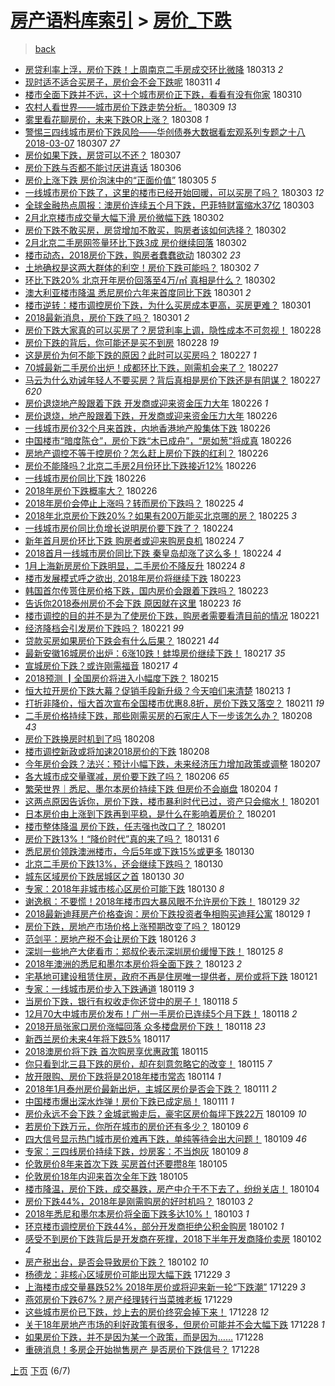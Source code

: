 [房产语料库索引](../../README.md)  > [房价_下跌](房价_下跌.md)
====
> [back](../README.md)

- [房贷利率上浮，房价下跌！上周南京二手房成交环比微降](http://jkwz.applinzi.com/ittc/7079887818585539594.html#%E6%88%BF%E8%B4%B7%E5%88%A9%E7%8E%87%E4%B8%8A%E6%B5%AE%EF%BC%8C%E6%88%BF%E4%BB%B7%E4%B8%8B%E8%B7%8C%EF%BC%81%E4%B8%8A%E5%91%A8%E5%8D%97%E4%BA%AC%E4%BA%8C%E6%89%8B%E6%88%BF%E6%88%90%E4%BA%A4%E7%8E%AF%E6%AF%94%E5%BE%AE%E9%99%8D) 180313 *2* 
- [现时适不适合买房子，房价会不会下跌呢](http://jkwz.applinzi.com/ittc/7078569172546356241.html#%E7%8E%B0%E6%97%B6%E9%80%82%E4%B8%8D%E9%80%82%E5%90%88%E4%B9%B0%E6%88%BF%E5%AD%90%EF%BC%8C%E6%88%BF%E4%BB%B7%E4%BC%9A%E4%B8%8D%E4%BC%9A%E4%B8%8B%E8%B7%8C%E5%91%A2) 180311 *4* 
- [楼市全面下跌并不远，这十个城市房价正下跌，看看有没有你家](http://jkwz.applinzi.com/ittc/7078807535115305990.html#%E6%A5%BC%E5%B8%82%E5%85%A8%E9%9D%A2%E4%B8%8B%E8%B7%8C%E5%B9%B6%E4%B8%8D%E8%BF%9C%EF%BC%8C%E8%BF%99%E5%8D%81%E4%B8%AA%E5%9F%8E%E5%B8%82%E6%88%BF%E4%BB%B7%E6%AD%A3%E4%B8%8B%E8%B7%8C%EF%BC%8C%E7%9C%8B%E7%9C%8B%E6%9C%89%E6%B2%A1%E6%9C%89%E4%BD%A0%E5%AE%B6) 180310  
- [农村人看世界——城市房价下跌走势分析。](http://jkwz.applinzi.com/ittc/7078270204813771787.html#%E5%86%9C%E6%9D%91%E4%BA%BA%E7%9C%8B%E4%B8%96%E7%95%8C%E2%80%94%E2%80%94%E5%9F%8E%E5%B8%82%E6%88%BF%E4%BB%B7%E4%B8%8B%E8%B7%8C%E8%B5%B0%E5%8A%BF%E5%88%86%E6%9E%90%E3%80%82) 180309 *13* 
- [雾里看花聊房价，未来下跌OR上涨？](http://jkwz.applinzi.com/ittc/7078169982485939210.html#%E9%9B%BE%E9%87%8C%E7%9C%8B%E8%8A%B1%E8%81%8A%E6%88%BF%E4%BB%B7%EF%BC%8C%E6%9C%AA%E6%9D%A5%E4%B8%8B%E8%B7%8COR%E4%B8%8A%E6%B6%A8%EF%BC%9F) 180308 *1* 
- [警惕三四线城市房价下跌风险——华创债券大数据看宏观系列专题之十八2018-03-07](http://jkwz.applinzi.com/ittc/7077861377614283782.html#%E8%AD%A6%E6%83%95%E4%B8%89%E5%9B%9B%E7%BA%BF%E5%9F%8E%E5%B8%82%E6%88%BF%E4%BB%B7%E4%B8%8B%E8%B7%8C%E9%A3%8E%E9%99%A9%E2%80%94%E2%80%94%E5%8D%8E%E5%88%9B%E5%80%BA%E5%88%B8%E5%A4%A7%E6%95%B0%E6%8D%AE%E7%9C%8B%E5%AE%8F%E8%A7%82%E7%B3%BB%E5%88%97%E4%B8%93%E9%A2%98%E4%B9%8B%E5%8D%81%E5%85%AB2018-03-07) 180307 *27* 
- [房价如果下跌，房贷可以不还？](http://jkwz.applinzi.com/ittc/7077733417775268880.html#%E6%88%BF%E4%BB%B7%E5%A6%82%E6%9E%9C%E4%B8%8B%E8%B7%8C%EF%BC%8C%E6%88%BF%E8%B4%B7%E5%8F%AF%E4%BB%A5%E4%B8%8D%E8%BF%98%EF%BC%9F) 180307  
- [房价下跌与否都不能讨厌讲真话](http://jkwz.applinzi.com/ittc/7077454534802932742.html#%E6%88%BF%E4%BB%B7%E4%B8%8B%E8%B7%8C%E4%B8%8E%E5%90%A6%E9%83%BD%E4%B8%8D%E8%83%BD%E8%AE%A8%E5%8E%8C%E8%AE%B2%E7%9C%9F%E8%AF%9D) 180306  
- [房价上涨下跌  房价泡沫中的“正面价值”](http://jkwz.applinzi.com/ittc/7076935784546698257.html#%E6%88%BF%E4%BB%B7%E4%B8%8A%E6%B6%A8%E4%B8%8B%E8%B7%8C++%E6%88%BF%E4%BB%B7%E6%B3%A1%E6%B2%AB%E4%B8%AD%E7%9A%84%E2%80%9C%E6%AD%A3%E9%9D%A2%E4%BB%B7%E5%80%BC%E2%80%9D) 180305 *5* 
- [一线城市房价下跌了，这里的楼市已经开始回暖，可以买房了吗？](http://jkwz.applinzi.com/ittc/7076207586187936774.html#%E4%B8%80%E7%BA%BF%E5%9F%8E%E5%B8%82%E6%88%BF%E4%BB%B7%E4%B8%8B%E8%B7%8C%E4%BA%86%EF%BC%8C%E8%BF%99%E9%87%8C%E7%9A%84%E6%A5%BC%E5%B8%82%E5%B7%B2%E7%BB%8F%E5%BC%80%E5%A7%8B%E5%9B%9E%E6%9A%96%EF%BC%8C%E5%8F%AF%E4%BB%A5%E4%B9%B0%E6%88%BF%E4%BA%86%E5%90%97%EF%BC%9F) 180303 *12* 
- [全球金融热点周报：澳房价连续五个月下跌，巴菲特财富缩水37亿](http://jkwz.applinzi.com/ittc/7076196568158176263.html#%E5%85%A8%E7%90%83%E9%87%91%E8%9E%8D%E7%83%AD%E7%82%B9%E5%91%A8%E6%8A%A5%EF%BC%9A%E6%BE%B3%E6%88%BF%E4%BB%B7%E8%BF%9E%E7%BB%AD%E4%BA%94%E4%B8%AA%E6%9C%88%E4%B8%8B%E8%B7%8C%EF%BC%8C%E5%B7%B4%E8%8F%B2%E7%89%B9%E8%B4%A2%E5%AF%8C%E7%BC%A9%E6%B0%B437%E4%BA%BF) 180303  
- [2月北京楼市成交量大幅下滑 房价微幅下跌](http://jkwz.applinzi.com/ittc/7075953223561380870.html#2%E6%9C%88%E5%8C%97%E4%BA%AC%E6%A5%BC%E5%B8%82%E6%88%90%E4%BA%A4%E9%87%8F%E5%A4%A7%E5%B9%85%E4%B8%8B%E6%BB%91+%E6%88%BF%E4%BB%B7%E5%BE%AE%E5%B9%85%E4%B8%8B%E8%B7%8C) 180302  
- [房价下跌不敢买房，房贷增加不敢买，购房者该如何选择？](http://jkwz.applinzi.com/ittc/7075882930507613201.html#%E6%88%BF%E4%BB%B7%E4%B8%8B%E8%B7%8C%E4%B8%8D%E6%95%A2%E4%B9%B0%E6%88%BF%EF%BC%8C%E6%88%BF%E8%B4%B7%E5%A2%9E%E5%8A%A0%E4%B8%8D%E6%95%A2%E4%B9%B0%EF%BC%8C%E8%B4%AD%E6%88%BF%E8%80%85%E8%AF%A5%E5%A6%82%E4%BD%95%E9%80%89%E6%8B%A9%EF%BC%9F) 180302  
- [2月北京二手房网签量环比下跌3成 房价继续回落](http://jkwz.applinzi.com/ittc/7075879017704326161.html#2%E6%9C%88%E5%8C%97%E4%BA%AC%E4%BA%8C%E6%89%8B%E6%88%BF%E7%BD%91%E7%AD%BE%E9%87%8F%E7%8E%AF%E6%AF%94%E4%B8%8B%E8%B7%8C3%E6%88%90+%E6%88%BF%E4%BB%B7%E7%BB%A7%E7%BB%AD%E5%9B%9E%E8%90%BD) 180302  
- [楼市动态，2018房价下跌，购房者蠢蠢欲动](http://jkwz.applinzi.com/ittc/7075846116652614667.html#%E6%A5%BC%E5%B8%82%E5%8A%A8%E6%80%81%EF%BC%8C2018%E6%88%BF%E4%BB%B7%E4%B8%8B%E8%B7%8C%EF%BC%8C%E8%B4%AD%E6%88%BF%E8%80%85%E8%A0%A2%E8%A0%A2%E6%AC%B2%E5%8A%A8) 180302 *23* 
- [土地确权是这两大群体的利空！房价下跌可能吗？](http://jkwz.applinzi.com/ittc/7075820380445213703.html#%E5%9C%9F%E5%9C%B0%E7%A1%AE%E6%9D%83%E6%98%AF%E8%BF%99%E4%B8%A4%E5%A4%A7%E7%BE%A4%E4%BD%93%E7%9A%84%E5%88%A9%E7%A9%BA%EF%BC%81%E6%88%BF%E4%BB%B7%E4%B8%8B%E8%B7%8C%E5%8F%AF%E8%83%BD%E5%90%97%EF%BC%9F) 180302 *7* 
- [环比下跌20% 北京开年房价回落至4万/㎡ 真相是什么？](http://jkwz.applinzi.com/ittc/7075670907328922631.html#%E7%8E%AF%E6%AF%94%E4%B8%8B%E8%B7%8C20%25+%E5%8C%97%E4%BA%AC%E5%BC%80%E5%B9%B4%E6%88%BF%E4%BB%B7%E5%9B%9E%E8%90%BD%E8%87%B34%E4%B8%87%2F%E3%8E%A1+%E7%9C%9F%E7%9B%B8%E6%98%AF%E4%BB%80%E4%B9%88%EF%BC%9F) 180302  
- [澳大利亚楼市降温 悉尼房价六年来首度同比下跌](http://jkwz.applinzi.com/ittc/7075540968810218513.html#%E6%BE%B3%E5%A4%A7%E5%88%A9%E4%BA%9A%E6%A5%BC%E5%B8%82%E9%99%8D%E6%B8%A9+%E6%82%89%E5%B0%BC%E6%88%BF%E4%BB%B7%E5%85%AD%E5%B9%B4%E6%9D%A5%E9%A6%96%E5%BA%A6%E5%90%8C%E6%AF%94%E4%B8%8B%E8%B7%8C) 180301 *2* 
- [楼市逆转：楼市调控房价下跌，为什么买房成本更高，买房更难？](http://jkwz.applinzi.com/ittc/7075425626268107787.html#%E6%A5%BC%E5%B8%82%E9%80%86%E8%BD%AC%EF%BC%9A%E6%A5%BC%E5%B8%82%E8%B0%83%E6%8E%A7%E6%88%BF%E4%BB%B7%E4%B8%8B%E8%B7%8C%EF%BC%8C%E4%B8%BA%E4%BB%80%E4%B9%88%E4%B9%B0%E6%88%BF%E6%88%90%E6%9C%AC%E6%9B%B4%E9%AB%98%EF%BC%8C%E4%B9%B0%E6%88%BF%E6%9B%B4%E9%9A%BE%EF%BC%9F) 180301  
- [2018最新消息，房价下跌了吗？](http://jkwz.applinzi.com/ittc/7073966518570583056.html#2018%E6%9C%80%E6%96%B0%E6%B6%88%E6%81%AF%EF%BC%8C%E6%88%BF%E4%BB%B7%E4%B8%8B%E8%B7%8C%E4%BA%86%E5%90%97%EF%BC%9F) 180301 *2* 
- [房价下跌大家真的可以买房了？房贷利率上调，隐性成本不可忽视！](http://jkwz.applinzi.com/ittc/7075129127072171025.html#%E6%88%BF%E4%BB%B7%E4%B8%8B%E8%B7%8C%E5%A4%A7%E5%AE%B6%E7%9C%9F%E7%9A%84%E5%8F%AF%E4%BB%A5%E4%B9%B0%E6%88%BF%E4%BA%86%EF%BC%9F%E6%88%BF%E8%B4%B7%E5%88%A9%E7%8E%87%E4%B8%8A%E8%B0%83%EF%BC%8C%E9%9A%90%E6%80%A7%E6%88%90%E6%9C%AC%E4%B8%8D%E5%8F%AF%E5%BF%BD%E8%A7%86%EF%BC%81) 180228  
- [房价下跌的背后，你可能还是买不到房](http://jkwz.applinzi.com/ittc/7074873755358987280.html#%E6%88%BF%E4%BB%B7%E4%B8%8B%E8%B7%8C%E7%9A%84%E8%83%8C%E5%90%8E%EF%BC%8C%E4%BD%A0%E5%8F%AF%E8%83%BD%E8%BF%98%E6%98%AF%E4%B9%B0%E4%B8%8D%E5%88%B0%E6%88%BF) 180228 *19* 
- [这是房价为何不能下跌的原因？此时可以买房吗？](http://jkwz.applinzi.com/ittc/7074462201627018251.html#%E8%BF%99%E6%98%AF%E6%88%BF%E4%BB%B7%E4%B8%BA%E4%BD%95%E4%B8%8D%E8%83%BD%E4%B8%8B%E8%B7%8C%E7%9A%84%E5%8E%9F%E5%9B%A0%EF%BC%9F%E6%AD%A4%E6%97%B6%E5%8F%AF%E4%BB%A5%E4%B9%B0%E6%88%BF%E5%90%97%EF%BC%9F) 180227 *1* 
- [70城最新二手房价出炉！成都环比下跌，刚需机会来了？](http://jkwz.applinzi.com/ittc/7074713309108765702.html#70%E5%9F%8E%E6%9C%80%E6%96%B0%E4%BA%8C%E6%89%8B%E6%88%BF%E4%BB%B7%E5%87%BA%E7%82%89%EF%BC%81%E6%88%90%E9%83%BD%E7%8E%AF%E6%AF%94%E4%B8%8B%E8%B7%8C%EF%BC%8C%E5%88%9A%E9%9C%80%E6%9C%BA%E4%BC%9A%E6%9D%A5%E4%BA%86%EF%BC%9F) 180227  
- [马云为什么劝诫年轻人不要买房？背后真相是房价下跌还是有阴谋？](http://jkwz.applinzi.com/ittc/7074679746111996939.html#%E9%A9%AC%E4%BA%91%E4%B8%BA%E4%BB%80%E4%B9%88%E5%8A%9D%E8%AF%AB%E5%B9%B4%E8%BD%BB%E4%BA%BA%E4%B8%8D%E8%A6%81%E4%B9%B0%E6%88%BF%EF%BC%9F%E8%83%8C%E5%90%8E%E7%9C%9F%E7%9B%B8%E6%98%AF%E6%88%BF%E4%BB%B7%E4%B8%8B%E8%B7%8C%E8%BF%98%E6%98%AF%E6%9C%89%E9%98%B4%E8%B0%8B%EF%BC%9F) 180227 *620* 
- [房价退烧地产股跟着下跌 开发商或迎来资金压力大年](http://jkwz.applinzi.com/ittc/7074530794989421585.html#%E6%88%BF%E4%BB%B7%E9%80%80%E7%83%A7%E5%9C%B0%E4%BA%A7%E8%82%A1%E8%B7%9F%E7%9D%80%E4%B8%8B%E8%B7%8C+%E5%BC%80%E5%8F%91%E5%95%86%E6%88%96%E8%BF%8E%E6%9D%A5%E8%B5%84%E9%87%91%E5%8E%8B%E5%8A%9B%E5%A4%A7%E5%B9%B4) 180226 *1* 
- [房价退烧，地产股跟着下跌，开发商或迎来资金压力大年](http://jkwz.applinzi.com/ittc/7074502489716294663.html#%E6%88%BF%E4%BB%B7%E9%80%80%E7%83%A7%EF%BC%8C%E5%9C%B0%E4%BA%A7%E8%82%A1%E8%B7%9F%E7%9D%80%E4%B8%8B%E8%B7%8C%EF%BC%8C%E5%BC%80%E5%8F%91%E5%95%86%E6%88%96%E8%BF%8E%E6%9D%A5%E8%B5%84%E9%87%91%E5%8E%8B%E5%8A%9B%E5%A4%A7%E5%B9%B4) 180226  
- [一线城市房价32个月来首跌，内地香港地产股集体下跌](http://jkwz.applinzi.com/ittc/7074476543902745611.html#%E4%B8%80%E7%BA%BF%E5%9F%8E%E5%B8%82%E6%88%BF%E4%BB%B732%E4%B8%AA%E6%9C%88%E6%9D%A5%E9%A6%96%E8%B7%8C%EF%BC%8C%E5%86%85%E5%9C%B0%E9%A6%99%E6%B8%AF%E5%9C%B0%E4%BA%A7%E8%82%A1%E9%9B%86%E4%BD%93%E4%B8%8B%E8%B7%8C) 180226  
- [中国楼市“暗度陈仓”，房价下跌“木已成舟”，“房如葱”将成真](http://jkwz.applinzi.com/ittc/7074472543027463175.html#%E4%B8%AD%E5%9B%BD%E6%A5%BC%E5%B8%82%E2%80%9C%E6%9A%97%E5%BA%A6%E9%99%88%E4%BB%93%E2%80%9D%EF%BC%8C%E6%88%BF%E4%BB%B7%E4%B8%8B%E8%B7%8C%E2%80%9C%E6%9C%A8%E5%B7%B2%E6%88%90%E8%88%9F%E2%80%9D%EF%BC%8C%E2%80%9C%E6%88%BF%E5%A6%82%E8%91%B1%E2%80%9D%E5%B0%86%E6%88%90%E7%9C%9F) 180226  
- [房地产调控不等于控房价？怎么赶上房价下跌的红利？](http://jkwz.applinzi.com/ittc/7074465768567997457.html#%E6%88%BF%E5%9C%B0%E4%BA%A7%E8%B0%83%E6%8E%A7%E4%B8%8D%E7%AD%89%E4%BA%8E%E6%8E%A7%E6%88%BF%E4%BB%B7%EF%BC%9F%E6%80%8E%E4%B9%88%E8%B5%B6%E4%B8%8A%E6%88%BF%E4%BB%B7%E4%B8%8B%E8%B7%8C%E7%9A%84%E7%BA%A2%E5%88%A9%EF%BC%9F) 180226  
- [房价不能降吗？北京二手房2月份环比下跌接近12%](http://jkwz.applinzi.com/ittc/7074444067230712849.html#%E6%88%BF%E4%BB%B7%E4%B8%8D%E8%83%BD%E9%99%8D%E5%90%97%EF%BC%9F%E5%8C%97%E4%BA%AC%E4%BA%8C%E6%89%8B%E6%88%BF2%E6%9C%88%E4%BB%BD%E7%8E%AF%E6%AF%94%E4%B8%8B%E8%B7%8C%E6%8E%A5%E8%BF%9112%25) 180226  
- [一线城市房价同比下跌](http://jkwz.applinzi.com/ittc/7074362238830117898.html#%E4%B8%80%E7%BA%BF%E5%9F%8E%E5%B8%82%E6%88%BF%E4%BB%B7%E5%90%8C%E6%AF%94%E4%B8%8B%E8%B7%8C) 180226  
- [2018年房价下跌概率大？](http://jkwz.applinzi.com/ittc/7074339124888994823.html#2018%E5%B9%B4%E6%88%BF%E4%BB%B7%E4%B8%8B%E8%B7%8C%E6%A6%82%E7%8E%87%E5%A4%A7%EF%BC%9F) 180226  
- [2018年房价会停止上涨吗？转而房价下跌吗？](http://jkwz.applinzi.com/ittc/7074131164426404874.html#2018%E5%B9%B4%E6%88%BF%E4%BB%B7%E4%BC%9A%E5%81%9C%E6%AD%A2%E4%B8%8A%E6%B6%A8%E5%90%97%EF%BC%9F%E8%BD%AC%E8%80%8C%E6%88%BF%E4%BB%B7%E4%B8%8B%E8%B7%8C%E5%90%97%EF%BC%9F) 180225 *4* 
- [2018年北京房价下跌20%？如果有200万能买北京哪的房？](http://jkwz.applinzi.com/ittc/7073991143887209483.html#2018%E5%B9%B4%E5%8C%97%E4%BA%AC%E6%88%BF%E4%BB%B7%E4%B8%8B%E8%B7%8C20%25%EF%BC%9F%E5%A6%82%E6%9E%9C%E6%9C%89200%E4%B8%87%E8%83%BD%E4%B9%B0%E5%8C%97%E4%BA%AC%E5%93%AA%E7%9A%84%E6%88%BF%EF%BC%9F) 180225 *3* 
- [一线城市房价同比负增长说明房价要下跌了？](http://jkwz.applinzi.com/ittc/7073783960037753862.html#%E4%B8%80%E7%BA%BF%E5%9F%8E%E5%B8%82%E6%88%BF%E4%BB%B7%E5%90%8C%E6%AF%94%E8%B4%9F%E5%A2%9E%E9%95%BF%E8%AF%B4%E6%98%8E%E6%88%BF%E4%BB%B7%E8%A6%81%E4%B8%8B%E8%B7%8C%E4%BA%86%EF%BC%9F) 180224  
- [新年首月房价环比下跌 购房者或迎来购房良机](http://jkwz.applinzi.com/ittc/7073767637589165073.html#%E6%96%B0%E5%B9%B4%E9%A6%96%E6%9C%88%E6%88%BF%E4%BB%B7%E7%8E%AF%E6%AF%94%E4%B8%8B%E8%B7%8C+%E8%B4%AD%E6%88%BF%E8%80%85%E6%88%96%E8%BF%8E%E6%9D%A5%E8%B4%AD%E6%88%BF%E8%89%AF%E6%9C%BA) 180224 *7* 
- [2018首月一线城市房价同比下跌 秦皇岛却涨了这么多！](http://jkwz.applinzi.com/ittc/7073706919162545162.html#2018%E9%A6%96%E6%9C%88%E4%B8%80%E7%BA%BF%E5%9F%8E%E5%B8%82%E6%88%BF%E4%BB%B7%E5%90%8C%E6%AF%94%E4%B8%8B%E8%B7%8C+%E7%A7%A6%E7%9A%87%E5%B2%9B%E5%8D%B4%E6%B6%A8%E4%BA%86%E8%BF%99%E4%B9%88%E5%A4%9A%EF%BC%81) 180224 *4* 
- [1月上海新房房价下跌明显，二手房价不降反升](http://jkwz.applinzi.com/ittc/7073613312753665031.html#1%E6%9C%88%E4%B8%8A%E6%B5%B7%E6%96%B0%E6%88%BF%E6%88%BF%E4%BB%B7%E4%B8%8B%E8%B7%8C%E6%98%8E%E6%98%BE%EF%BC%8C%E4%BA%8C%E6%89%8B%E6%88%BF%E4%BB%B7%E4%B8%8D%E9%99%8D%E5%8F%8D%E5%8D%87) 180224 *8* 
- [楼市发展模式呼之欲出, 2018年房价将继续下跌](http://jkwz.applinzi.com/ittc/7073410244141384710.html#%E6%A5%BC%E5%B8%82%E5%8F%91%E5%B1%95%E6%A8%A1%E5%BC%8F%E5%91%BC%E4%B9%8B%E6%AC%B2%E5%87%BA%2C+2018%E5%B9%B4%E6%88%BF%E4%BB%B7%E5%B0%86%E7%BB%A7%E7%BB%AD%E4%B8%8B%E8%B7%8C) 180223  
- [韩国首尔传贳住房价格下跌，国内房价会跟着下跌吗？](http://jkwz.applinzi.com/ittc/7073069339232437265.html#%E9%9F%A9%E5%9B%BD%E9%A6%96%E5%B0%94%E4%BC%A0%E8%B4%B3%E4%BD%8F%E6%88%BF%E4%BB%B7%E6%A0%BC%E4%B8%8B%E8%B7%8C%EF%BC%8C%E5%9B%BD%E5%86%85%E6%88%BF%E4%BB%B7%E4%BC%9A%E8%B7%9F%E7%9D%80%E4%B8%8B%E8%B7%8C%E5%90%97%EF%BC%9F) 180223  
- [告诉你2018泰州房价不会下跌 原因就在这里](http://jkwz.applinzi.com/ittc/7073196413108618257.html#%E5%91%8A%E8%AF%89%E4%BD%A02018%E6%B3%B0%E5%B7%9E%E6%88%BF%E4%BB%B7%E4%B8%8D%E4%BC%9A%E4%B8%8B%E8%B7%8C+%E5%8E%9F%E5%9B%A0%E5%B0%B1%E5%9C%A8%E8%BF%99%E9%87%8C) 180223 *16* 
- [楼市调控的目的并不是为了使房价下跌，购房者需要看清目前的情况](http://jkwz.applinzi.com/ittc/7072650040768463878.html#%E6%A5%BC%E5%B8%82%E8%B0%83%E6%8E%A7%E7%9A%84%E7%9B%AE%E7%9A%84%E5%B9%B6%E4%B8%8D%E6%98%AF%E4%B8%BA%E4%BA%86%E4%BD%BF%E6%88%BF%E4%BB%B7%E4%B8%8B%E8%B7%8C%EF%BC%8C%E8%B4%AD%E6%88%BF%E8%80%85%E9%9C%80%E8%A6%81%E7%9C%8B%E6%B8%85%E7%9B%AE%E5%89%8D%E7%9A%84%E6%83%85%E5%86%B5) 180221  
- [经济降档会引发房价下跌吗？](http://jkwz.applinzi.com/ittc/7072565775879898129.html#%E7%BB%8F%E6%B5%8E%E9%99%8D%E6%A1%A3%E4%BC%9A%E5%BC%95%E5%8F%91%E6%88%BF%E4%BB%B7%E4%B8%8B%E8%B7%8C%E5%90%97%EF%BC%9F) 180221 *99* 
- [贷款买房如果房价下跌会有什么后果？](http://jkwz.applinzi.com/ittc/7072474239762695174.html#%E8%B4%B7%E6%AC%BE%E4%B9%B0%E6%88%BF%E5%A6%82%E6%9E%9C%E6%88%BF%E4%BB%B7%E4%B8%8B%E8%B7%8C%E4%BC%9A%E6%9C%89%E4%BB%80%E4%B9%88%E5%90%8E%E6%9E%9C%EF%BC%9F) 180221 *44* 
- [最新安徽16城房价出炉：6涨10跌！蚌埠房价继续下跌！](http://jkwz.applinzi.com/ittc/7071158324970390535.html#%E6%9C%80%E6%96%B0%E5%AE%89%E5%BE%BD16%E5%9F%8E%E6%88%BF%E4%BB%B7%E5%87%BA%E7%82%89%EF%BC%9A6%E6%B6%A810%E8%B7%8C%EF%BC%81%E8%9A%8C%E5%9F%A0%E6%88%BF%E4%BB%B7%E7%BB%A7%E7%BB%AD%E4%B8%8B%E8%B7%8C%EF%BC%81) 180217 *35* 
- [宣城房价下跌？或许刚需福音](http://jkwz.applinzi.com/ittc/7071127883873780746.html#%E5%AE%A3%E5%9F%8E%E6%88%BF%E4%BB%B7%E4%B8%8B%E8%B7%8C%EF%BC%9F%E6%88%96%E8%AE%B8%E5%88%9A%E9%9C%80%E7%A6%8F%E9%9F%B3) 180217 *4* 
- [2018预测 ┃全国房价将进入小幅度下跌？](http://jkwz.applinzi.com/ittc/7068103096209507335.html#2018%E9%A2%84%E6%B5%8B+%E2%94%83%E5%85%A8%E5%9B%BD%E6%88%BF%E4%BB%B7%E5%B0%86%E8%BF%9B%E5%85%A5%E5%B0%8F%E5%B9%85%E5%BA%A6%E4%B8%8B%E8%B7%8C%EF%BC%9F) 180215  
- [恒大拉开房价下跌大幕？促销手段新升级？今天咱们来清楚](http://jkwz.applinzi.com/ittc/7069489415615677451.html#%E6%81%92%E5%A4%A7%E6%8B%89%E5%BC%80%E6%88%BF%E4%BB%B7%E4%B8%8B%E8%B7%8C%E5%A4%A7%E5%B9%95%EF%BC%9F%E4%BF%83%E9%94%80%E6%89%8B%E6%AE%B5%E6%96%B0%E5%8D%87%E7%BA%A7%EF%BC%9F%E4%BB%8A%E5%A4%A9%E5%92%B1%E4%BB%AC%E6%9D%A5%E6%B8%85%E6%A5%9A) 180213 *1* 
- [打折非降价，恒大首次宣布全国楼市优惠8.8折，房价下跌又落空？](http://jkwz.applinzi.com/ittc/7068822375850574865.html#%E6%89%93%E6%8A%98%E9%9D%9E%E9%99%8D%E4%BB%B7%EF%BC%8C%E6%81%92%E5%A4%A7%E9%A6%96%E6%AC%A1%E5%AE%A3%E5%B8%83%E5%85%A8%E5%9B%BD%E6%A5%BC%E5%B8%82%E4%BC%98%E6%83%A08.8%E6%8A%98%EF%BC%8C%E6%88%BF%E4%BB%B7%E4%B8%8B%E8%B7%8C%E5%8F%88%E8%90%BD%E7%A9%BA%EF%BC%9F) 180211 *19* 
- [二手房价格持续下跌，那些刚需买房的石家庄人下一步该怎么办？](http://jkwz.applinzi.com/ittc/7067826063478883339.html#%E4%BA%8C%E6%89%8B%E6%88%BF%E4%BB%B7%E6%A0%BC%E6%8C%81%E7%BB%AD%E4%B8%8B%E8%B7%8C%EF%BC%8C%E9%82%A3%E4%BA%9B%E5%88%9A%E9%9C%80%E4%B9%B0%E6%88%BF%E7%9A%84%E7%9F%B3%E5%AE%B6%E5%BA%84%E4%BA%BA%E4%B8%8B%E4%B8%80%E6%AD%A5%E8%AF%A5%E6%80%8E%E4%B9%88%E5%8A%9E%EF%BC%9F) 180208 *43* 
- [房价下跌换房时机到了吗](http://jkwz.applinzi.com/ittc/7067647402846979088.html#%E6%88%BF%E4%BB%B7%E4%B8%8B%E8%B7%8C%E6%8D%A2%E6%88%BF%E6%97%B6%E6%9C%BA%E5%88%B0%E4%BA%86%E5%90%97) 180208  
- [楼市调控新政或将加速2018房价的下跌](http://jkwz.applinzi.com/ittc/7067629899047502864.html#%E6%A5%BC%E5%B8%82%E8%B0%83%E6%8E%A7%E6%96%B0%E6%94%BF%E6%88%96%E5%B0%86%E5%8A%A0%E9%80%9F2018%E6%88%BF%E4%BB%B7%E7%9A%84%E4%B8%8B%E8%B7%8C) 180208  
- [今年房价会跌？法兴：预计小幅下跌，未来经济压力增加政策或调整](http://jkwz.applinzi.com/ittc/7067330686354981899.html#%E4%BB%8A%E5%B9%B4%E6%88%BF%E4%BB%B7%E4%BC%9A%E8%B7%8C%EF%BC%9F%E6%B3%95%E5%85%B4%EF%BC%9A%E9%A2%84%E8%AE%A1%E5%B0%8F%E5%B9%85%E4%B8%8B%E8%B7%8C%EF%BC%8C%E6%9C%AA%E6%9D%A5%E7%BB%8F%E6%B5%8E%E5%8E%8B%E5%8A%9B%E5%A2%9E%E5%8A%A0%E6%94%BF%E7%AD%96%E6%88%96%E8%B0%83%E6%95%B4) 180207  
- [各大城市成交量骤减，房价要下跌了吗？](http://jkwz.applinzi.com/ittc/7066969265452631056.html#%E5%90%84%E5%A4%A7%E5%9F%8E%E5%B8%82%E6%88%90%E4%BA%A4%E9%87%8F%E9%AA%A4%E5%87%8F%EF%BC%8C%E6%88%BF%E4%BB%B7%E8%A6%81%E4%B8%8B%E8%B7%8C%E4%BA%86%E5%90%97%EF%BC%9F) 180206 *65* 
- [繁荣世界｜悉尼、墨尔本房价持续下跌 但房价不会崩盘](http://jkwz.applinzi.com/ittc/7066204909232194571.html#%E7%B9%81%E8%8D%A3%E4%B8%96%E7%95%8C%EF%BD%9C%E6%82%89%E5%B0%BC%E3%80%81%E5%A2%A8%E5%B0%94%E6%9C%AC%E6%88%BF%E4%BB%B7%E6%8C%81%E7%BB%AD%E4%B8%8B%E8%B7%8C+%E4%BD%86%E6%88%BF%E4%BB%B7%E4%B8%8D%E4%BC%9A%E5%B4%A9%E7%9B%98) 180204 *1* 
- [这两点原因告诉你，房价下跌，楼市暴利时代已过，资产只会缩水！](http://jkwz.applinzi.com/ittc/7065246981394269201.html#%E8%BF%99%E4%B8%A4%E7%82%B9%E5%8E%9F%E5%9B%A0%E5%91%8A%E8%AF%89%E4%BD%A0%EF%BC%8C%E6%88%BF%E4%BB%B7%E4%B8%8B%E8%B7%8C%EF%BC%8C%E6%A5%BC%E5%B8%82%E6%9A%B4%E5%88%A9%E6%97%B6%E4%BB%A3%E5%B7%B2%E8%BF%87%EF%BC%8C%E8%B5%84%E4%BA%A7%E5%8F%AA%E4%BC%9A%E7%BC%A9%E6%B0%B4%EF%BC%81) 180201  
- [日本房价由上涨到下跌再到平稳，是什么在影响着房价？](http://jkwz.applinzi.com/ittc/7065125650975687686.html#%E6%97%A5%E6%9C%AC%E6%88%BF%E4%BB%B7%E7%94%B1%E4%B8%8A%E6%B6%A8%E5%88%B0%E4%B8%8B%E8%B7%8C%E5%86%8D%E5%88%B0%E5%B9%B3%E7%A8%B3%EF%BC%8C%E6%98%AF%E4%BB%80%E4%B9%88%E5%9C%A8%E5%BD%B1%E5%93%8D%E7%9D%80%E6%88%BF%E4%BB%B7%EF%BC%9F) 180201  
- [楼市整体降温 房价下跌，任志强也改口了？](http://jkwz.applinzi.com/ittc/7065050795022484490.html#%E6%A5%BC%E5%B8%82%E6%95%B4%E4%BD%93%E9%99%8D%E6%B8%A9+%E6%88%BF%E4%BB%B7%E4%B8%8B%E8%B7%8C%EF%BC%8C%E4%BB%BB%E5%BF%97%E5%BC%BA%E4%B9%9F%E6%94%B9%E5%8F%A3%E4%BA%86%EF%BC%9F) 180201  
- [房价下跌13%！“降价时代”真的来了吗？](http://jkwz.applinzi.com/ittc/7064773260070093831.html#%E6%88%BF%E4%BB%B7%E4%B8%8B%E8%B7%8C13%25%EF%BC%81%E2%80%9C%E9%99%8D%E4%BB%B7%E6%97%B6%E4%BB%A3%E2%80%9D%E7%9C%9F%E7%9A%84%E6%9D%A5%E4%BA%86%E5%90%97%EF%BC%9F) 180131 *6* 
- [悉尼房价领跌澳洲楼市，今后5年或下跌15%或更多](http://jkwz.applinzi.com/ittc/7064398995592315920.html#%E6%82%89%E5%B0%BC%E6%88%BF%E4%BB%B7%E9%A2%86%E8%B7%8C%E6%BE%B3%E6%B4%B2%E6%A5%BC%E5%B8%82%EF%BC%8C%E4%BB%8A%E5%90%8E5%E5%B9%B4%E6%88%96%E4%B8%8B%E8%B7%8C15%25%E6%88%96%E6%9B%B4%E5%A4%9A) 180130  
- [北京二手房价下跌13%，还会继续下跌吗？](http://jkwz.applinzi.com/ittc/7064398406661702673.html#%E5%8C%97%E4%BA%AC%E4%BA%8C%E6%89%8B%E6%88%BF%E4%BB%B7%E4%B8%8B%E8%B7%8C13%25%EF%BC%8C%E8%BF%98%E4%BC%9A%E7%BB%A7%E7%BB%AD%E4%B8%8B%E8%B7%8C%E5%90%97%EF%BC%9F) 180130  
- [城东区域房价下跌居城区之首](http://jkwz.applinzi.com/ittc/7064317062761939974.html#%E5%9F%8E%E4%B8%9C%E5%8C%BA%E5%9F%9F%E6%88%BF%E4%BB%B7%E4%B8%8B%E8%B7%8C%E5%B1%85%E5%9F%8E%E5%8C%BA%E4%B9%8B%E9%A6%96) 180130 *30* 
- [专家：2018年非城市核心区房价可能下跌](http://jkwz.applinzi.com/ittc/7064298320304800784.html#%E4%B8%93%E5%AE%B6%EF%BC%9A2018%E5%B9%B4%E9%9D%9E%E5%9F%8E%E5%B8%82%E6%A0%B8%E5%BF%83%E5%8C%BA%E6%88%BF%E4%BB%B7%E5%8F%AF%E8%83%BD%E4%B8%8B%E8%B7%8C) 180130 *8* 
- [谢逸枫：不要慌！2018年楼市四大暴风眼不允许房价下跌！](http://jkwz.applinzi.com/ittc/7064130390954869770.html#%E8%B0%A2%E9%80%B8%E6%9E%AB%EF%BC%9A%E4%B8%8D%E8%A6%81%E6%85%8C%EF%BC%812018%E5%B9%B4%E6%A5%BC%E5%B8%82%E5%9B%9B%E5%A4%A7%E6%9A%B4%E9%A3%8E%E7%9C%BC%E4%B8%8D%E5%85%81%E8%AE%B8%E6%88%BF%E4%BB%B7%E4%B8%8B%E8%B7%8C%EF%BC%81) 180129 *32* 
- [2018最新迪拜房产价格查询：房价下跌投资者争相购买迪拜公寓](http://jkwz.applinzi.com/ittc/7063974784793052176.html#2018%E6%9C%80%E6%96%B0%E8%BF%AA%E6%8B%9C%E6%88%BF%E4%BA%A7%E4%BB%B7%E6%A0%BC%E6%9F%A5%E8%AF%A2%EF%BC%9A%E6%88%BF%E4%BB%B7%E4%B8%8B%E8%B7%8C%E6%8A%95%E8%B5%84%E8%80%85%E4%BA%89%E7%9B%B8%E8%B4%AD%E4%B9%B0%E8%BF%AA%E6%8B%9C%E5%85%AC%E5%AF%93) 180129 *1* 
- [房价下跌，房地产市场价格上涨预期改变了吗？](http://jkwz.applinzi.com/ittc/7063958024744338439.html#%E6%88%BF%E4%BB%B7%E4%B8%8B%E8%B7%8C%EF%BC%8C%E6%88%BF%E5%9C%B0%E4%BA%A7%E5%B8%82%E5%9C%BA%E4%BB%B7%E6%A0%BC%E4%B8%8A%E6%B6%A8%E9%A2%84%E6%9C%9F%E6%94%B9%E5%8F%98%E4%BA%86%E5%90%97%EF%BC%9F) 180129  
- [范剑平：房地产税不会让房价下跌](http://jkwz.applinzi.com/ittc/7063024620624413706.html#%E8%8C%83%E5%89%91%E5%B9%B3%EF%BC%9A%E6%88%BF%E5%9C%B0%E4%BA%A7%E7%A8%8E%E4%B8%8D%E4%BC%9A%E8%AE%A9%E6%88%BF%E4%BB%B7%E4%B8%8B%E8%B7%8C) 180126 *3* 
- [深圳一些地产大佬看市：郑叔伦表示深圳房价缓慢下跌！](http://jkwz.applinzi.com/ittc/7062473173268694022.html#%E6%B7%B1%E5%9C%B3%E4%B8%80%E4%BA%9B%E5%9C%B0%E4%BA%A7%E5%A4%A7%E4%BD%AC%E7%9C%8B%E5%B8%82%EF%BC%9A%E9%83%91%E5%8F%94%E4%BC%A6%E8%A1%A8%E7%A4%BA%E6%B7%B1%E5%9C%B3%E6%88%BF%E4%BB%B7%E7%BC%93%E6%85%A2%E4%B8%8B%E8%B7%8C%EF%BC%81) 180125 *8* 
- [2018年澳洲的悉尼和墨尔本房价将全面下跌？](http://jkwz.applinzi.com/ittc/7061851336117584907.html#2018%E5%B9%B4%E6%BE%B3%E6%B4%B2%E7%9A%84%E6%82%89%E5%B0%BC%E5%92%8C%E5%A2%A8%E5%B0%94%E6%9C%AC%E6%88%BF%E4%BB%B7%E5%B0%86%E5%85%A8%E9%9D%A2%E4%B8%8B%E8%B7%8C%EF%BC%9F) 180123 *2* 
- [宅基地可建设租赁住房，政府不再是住房唯一提供者，房价或将下跌](http://jkwz.applinzi.com/ittc/7061064403191858182.html#%E5%AE%85%E5%9F%BA%E5%9C%B0%E5%8F%AF%E5%BB%BA%E8%AE%BE%E7%A7%9F%E8%B5%81%E4%BD%8F%E6%88%BF%EF%BC%8C%E6%94%BF%E5%BA%9C%E4%B8%8D%E5%86%8D%E6%98%AF%E4%BD%8F%E6%88%BF%E5%94%AF%E4%B8%80%E6%8F%90%E4%BE%9B%E8%80%85%EF%BC%8C%E6%88%BF%E4%BB%B7%E6%88%96%E5%B0%86%E4%B8%8B%E8%B7%8C) 180121  
- [专家：一线城市房价步入下跌通道](http://jkwz.applinzi.com/ittc/7060195214713422854.html#%E4%B8%93%E5%AE%B6%EF%BC%9A%E4%B8%80%E7%BA%BF%E5%9F%8E%E5%B8%82%E6%88%BF%E4%BB%B7%E6%AD%A5%E5%85%A5%E4%B8%8B%E8%B7%8C%E9%80%9A%E9%81%93) 180119 *3* 
- [当房价下跌，银行有权收走你还贷中的房子！](http://jkwz.applinzi.com/ittc/7059993048761500679.html#%E5%BD%93%E6%88%BF%E4%BB%B7%E4%B8%8B%E8%B7%8C%EF%BC%8C%E9%93%B6%E8%A1%8C%E6%9C%89%E6%9D%83%E6%94%B6%E8%B5%B0%E4%BD%A0%E8%BF%98%E8%B4%B7%E4%B8%AD%E7%9A%84%E6%88%BF%E5%AD%90%EF%BC%81) 180118 *5* 
- [12月70大中城市房价发布！广州一手房价已连续5个月下跌！](http://jkwz.applinzi.com/ittc/7059983157720253456.html#12%E6%9C%8870%E5%A4%A7%E4%B8%AD%E5%9F%8E%E5%B8%82%E6%88%BF%E4%BB%B7%E5%8F%91%E5%B8%83%EF%BC%81%E5%B9%BF%E5%B7%9E%E4%B8%80%E6%89%8B%E6%88%BF%E4%BB%B7%E5%B7%B2%E8%BF%9E%E7%BB%AD5%E4%B8%AA%E6%9C%88%E4%B8%8B%E8%B7%8C%EF%BC%81) 180118 *2* 
- [2018开局张家口房价涨幅回落 众多楼盘房价下跌！](http://jkwz.applinzi.com/ittc/7059839039417353223.html#2018%E5%BC%80%E5%B1%80%E5%BC%A0%E5%AE%B6%E5%8F%A3%E6%88%BF%E4%BB%B7%E6%B6%A8%E5%B9%85%E5%9B%9E%E8%90%BD+%E4%BC%97%E5%A4%9A%E6%A5%BC%E7%9B%98%E6%88%BF%E4%BB%B7%E4%B8%8B%E8%B7%8C%EF%BC%81) 180118 *23* 
- [新西兰房价未来4年将下跌5%](http://jkwz.applinzi.com/ittc/7059502415013741578.html#%E6%96%B0%E8%A5%BF%E5%85%B0%E6%88%BF%E4%BB%B7%E6%9C%AA%E6%9D%A54%E5%B9%B4%E5%B0%86%E4%B8%8B%E8%B7%8C5%25) 180117  
- [2018澳房价将下跌 首次购房享优惠政策](http://jkwz.applinzi.com/ittc/7058850367247221767.html#2018%E6%BE%B3%E6%88%BF%E4%BB%B7%E5%B0%86%E4%B8%8B%E8%B7%8C+%E9%A6%96%E6%AC%A1%E8%B4%AD%E6%88%BF%E4%BA%AB%E4%BC%98%E6%83%A0%E6%94%BF%E7%AD%96) 180115  
- [你只看到北三县下跌的房价，却在刻意忽略它的改变！](http://jkwz.applinzi.com/ittc/7058756249942754321.html#%E4%BD%A0%E5%8F%AA%E7%9C%8B%E5%88%B0%E5%8C%97%E4%B8%89%E5%8E%BF%E4%B8%8B%E8%B7%8C%E7%9A%84%E6%88%BF%E4%BB%B7%EF%BC%8C%E5%8D%B4%E5%9C%A8%E5%88%BB%E6%84%8F%E5%BF%BD%E7%95%A5%E5%AE%83%E7%9A%84%E6%94%B9%E5%8F%98%EF%BC%81) 180115 *7* 
- [放开限购、房价下跌将是2018年楼市常态](http://jkwz.applinzi.com/ittc/7058542057130296336.html#%E6%94%BE%E5%BC%80%E9%99%90%E8%B4%AD%E3%80%81%E6%88%BF%E4%BB%B7%E4%B8%8B%E8%B7%8C%E5%B0%86%E6%98%AF2018%E5%B9%B4%E6%A5%BC%E5%B8%82%E5%B8%B8%E6%80%81) 180114 *1* 
- [2018年1月泰州房价最新出炉，主城区房价是否会下跌？](http://jkwz.applinzi.com/ittc/7057249328089793546.html#2018%E5%B9%B41%E6%9C%88%E6%B3%B0%E5%B7%9E%E6%88%BF%E4%BB%B7%E6%9C%80%E6%96%B0%E5%87%BA%E7%82%89%EF%BC%8C%E4%B8%BB%E5%9F%8E%E5%8C%BA%E6%88%BF%E4%BB%B7%E6%98%AF%E5%90%A6%E4%BC%9A%E4%B8%8B%E8%B7%8C%EF%BC%9F) 180111 *2* 
- [中国楼市爆出深水炸弹！房价下跌已成定局！](http://jkwz.applinzi.com/ittc/7057008407729406982.html#%E4%B8%AD%E5%9B%BD%E6%A5%BC%E5%B8%82%E7%88%86%E5%87%BA%E6%B7%B1%E6%B0%B4%E7%82%B8%E5%BC%B9%EF%BC%81%E6%88%BF%E4%BB%B7%E4%B8%8B%E8%B7%8C%E5%B7%B2%E6%88%90%E5%AE%9A%E5%B1%80%EF%BC%81) 180111 *1* 
- [房价永远不会下跌？金城武搬走后，豪宅区房价每坪下跌22万](http://jkwz.applinzi.com/ittc/7056727373263668235.html#%E6%88%BF%E4%BB%B7%E6%B0%B8%E8%BF%9C%E4%B8%8D%E4%BC%9A%E4%B8%8B%E8%B7%8C%EF%BC%9F%E9%87%91%E5%9F%8E%E6%AD%A6%E6%90%AC%E8%B5%B0%E5%90%8E%EF%BC%8C%E8%B1%AA%E5%AE%85%E5%8C%BA%E6%88%BF%E4%BB%B7%E6%AF%8F%E5%9D%AA%E4%B8%8B%E8%B7%8C22%E4%B8%87) 180109 *10* 
- [若房价下跌万元，你所在城市的房价还有多少？](http://jkwz.applinzi.com/ittc/7056616082591187978.html#%E8%8B%A5%E6%88%BF%E4%BB%B7%E4%B8%8B%E8%B7%8C%E4%B8%87%E5%85%83%EF%BC%8C%E4%BD%A0%E6%89%80%E5%9C%A8%E5%9F%8E%E5%B8%82%E7%9A%84%E6%88%BF%E4%BB%B7%E8%BF%98%E6%9C%89%E5%A4%9A%E5%B0%91%EF%BC%9F) 180109 *6* 
- [四大信号显示热门城市房价难再下跌，单纯等待会出大问题！](http://jkwz.applinzi.com/ittc/7056642366918624266.html#%E5%9B%9B%E5%A4%A7%E4%BF%A1%E5%8F%B7%E6%98%BE%E7%A4%BA%E7%83%AD%E9%97%A8%E5%9F%8E%E5%B8%82%E6%88%BF%E4%BB%B7%E9%9A%BE%E5%86%8D%E4%B8%8B%E8%B7%8C%EF%BC%8C%E5%8D%95%E7%BA%AF%E7%AD%89%E5%BE%85%E4%BC%9A%E5%87%BA%E5%A4%A7%E9%97%AE%E9%A2%98%EF%BC%81) 180109 *46* 
- [专家：三四线房价持续下跌，炒房客：不当炮灰](http://jkwz.applinzi.com/ittc/7056625429610234890.html#%E4%B8%93%E5%AE%B6%EF%BC%9A%E4%B8%89%E5%9B%9B%E7%BA%BF%E6%88%BF%E4%BB%B7%E6%8C%81%E7%BB%AD%E4%B8%8B%E8%B7%8C%EF%BC%8C%E7%82%92%E6%88%BF%E5%AE%A2%EF%BC%9A%E4%B8%8D%E5%BD%93%E7%82%AE%E7%81%B0) 180109 *8* 
- [伦敦房价8年来首次下跌 买房首付还要攒8年](http://jkwz.applinzi.com/ittc/7055143175729972234.html#%E4%BC%A6%E6%95%A6%E6%88%BF%E4%BB%B78%E5%B9%B4%E6%9D%A5%E9%A6%96%E6%AC%A1%E4%B8%8B%E8%B7%8C+%E4%B9%B0%E6%88%BF%E9%A6%96%E4%BB%98%E8%BF%98%E8%A6%81%E6%94%928%E5%B9%B4) 180105  
- [伦敦房价18年内迎来首次全年下跌](http://jkwz.applinzi.com/ittc/7055058176792069137.html#%E4%BC%A6%E6%95%A6%E6%88%BF%E4%BB%B718%E5%B9%B4%E5%86%85%E8%BF%8E%E6%9D%A5%E9%A6%96%E6%AC%A1%E5%85%A8%E5%B9%B4%E4%B8%8B%E8%B7%8C) 180105  
- [楼市降温，房价下跌，成交暴跌，房产中介干不下去了，纷纷关店！](http://jkwz.applinzi.com/ittc/7054507415662232586.html#%E6%A5%BC%E5%B8%82%E9%99%8D%E6%B8%A9%EF%BC%8C%E6%88%BF%E4%BB%B7%E4%B8%8B%E8%B7%8C%EF%BC%8C%E6%88%90%E4%BA%A4%E6%9A%B4%E8%B7%8C%EF%BC%8C%E6%88%BF%E4%BA%A7%E4%B8%AD%E4%BB%8B%E5%B9%B2%E4%B8%8D%E4%B8%8B%E5%8E%BB%E4%BA%86%EF%BC%8C%E7%BA%B7%E7%BA%B7%E5%85%B3%E5%BA%97%EF%BC%81) 180104  
- [房价下跌44%，2018年是刚需购房的好时机吗？](http://jkwz.applinzi.com/ittc/7054391643900216326.html#%E6%88%BF%E4%BB%B7%E4%B8%8B%E8%B7%8C44%25%EF%BC%8C2018%E5%B9%B4%E6%98%AF%E5%88%9A%E9%9C%80%E8%B4%AD%E6%88%BF%E7%9A%84%E5%A5%BD%E6%97%B6%E6%9C%BA%E5%90%97%EF%BC%9F) 180103 *2* 
- [2018年悉尼和墨尔本房价将全面下跌多达10%！](http://jkwz.applinzi.com/ittc/7054328903676462086.html#2018%E5%B9%B4%E6%82%89%E5%B0%BC%E5%92%8C%E5%A2%A8%E5%B0%94%E6%9C%AC%E6%88%BF%E4%BB%B7%E5%B0%86%E5%85%A8%E9%9D%A2%E4%B8%8B%E8%B7%8C%E5%A4%9A%E8%BE%BE10%25%EF%BC%81) 180103 *1* 
- [环京楼市调控房价下跌44%，部分开发商拒绝公积金购房](http://jkwz.applinzi.com/ittc/7054108369130882059.html#%E7%8E%AF%E4%BA%AC%E6%A5%BC%E5%B8%82%E8%B0%83%E6%8E%A7%E6%88%BF%E4%BB%B7%E4%B8%8B%E8%B7%8C44%25%EF%BC%8C%E9%83%A8%E5%88%86%E5%BC%80%E5%8F%91%E5%95%86%E6%8B%92%E7%BB%9D%E5%85%AC%E7%A7%AF%E9%87%91%E8%B4%AD%E6%88%BF) 180102 *1* 
- [感受不到房价下跌背后是开发商在死撑，2018下半年开发商降价卖房](http://jkwz.applinzi.com/ittc/7053931332491543568.html#%E6%84%9F%E5%8F%97%E4%B8%8D%E5%88%B0%E6%88%BF%E4%BB%B7%E4%B8%8B%E8%B7%8C%E8%83%8C%E5%90%8E%E6%98%AF%E5%BC%80%E5%8F%91%E5%95%86%E5%9C%A8%E6%AD%BB%E6%92%91%EF%BC%8C2018%E4%B8%8B%E5%8D%8A%E5%B9%B4%E5%BC%80%E5%8F%91%E5%95%86%E9%99%8D%E4%BB%B7%E5%8D%96%E6%88%BF) 180102 *4* 
- [房产税出台，是否会导致房价下跌？](http://jkwz.applinzi.com/ittc/7053920860388197383.html#%E6%88%BF%E4%BA%A7%E7%A8%8E%E5%87%BA%E5%8F%B0%EF%BC%8C%E6%98%AF%E5%90%A6%E4%BC%9A%E5%AF%BC%E8%87%B4%E6%88%BF%E4%BB%B7%E4%B8%8B%E8%B7%8C%EF%BC%9F) 180102 *10* 
- [杨德龙：非核心区域房价可能出现大幅下跌](http://jkwz.applinzi.com/ittc/7052569317424497681.html#%E6%9D%A8%E5%BE%B7%E9%BE%99%EF%BC%9A%E9%9D%9E%E6%A0%B8%E5%BF%83%E5%8C%BA%E5%9F%9F%E6%88%BF%E4%BB%B7%E5%8F%AF%E8%83%BD%E5%87%BA%E7%8E%B0%E5%A4%A7%E5%B9%85%E4%B8%8B%E8%B7%8C) 171229 *3* 
- [上海楼市成交量暴跌52% 2018年房价或将迎来新一轮“下跌潮”](http://jkwz.applinzi.com/ittc/7052523399564231697.html#%E4%B8%8A%E6%B5%B7%E6%A5%BC%E5%B8%82%E6%88%90%E4%BA%A4%E9%87%8F%E6%9A%B4%E8%B7%8C52%25+2018%E5%B9%B4%E6%88%BF%E4%BB%B7%E6%88%96%E5%B0%86%E8%BF%8E%E6%9D%A5%E6%96%B0%E4%B8%80%E8%BD%AE%E2%80%9C%E4%B8%8B%E8%B7%8C%E6%BD%AE%E2%80%9D) 171229 *3* 
- [燕郊房价下跌67%？房产经理转行当菜摊老板](http://jkwz.applinzi.com/ittc/7052428813512737809.html#%E7%87%95%E9%83%8A%E6%88%BF%E4%BB%B7%E4%B8%8B%E8%B7%8C67%25%EF%BC%9F%E6%88%BF%E4%BA%A7%E7%BB%8F%E7%90%86%E8%BD%AC%E8%A1%8C%E5%BD%93%E8%8F%9C%E6%91%8A%E8%80%81%E6%9D%BF) 171229  
- [这些城市房价已下跌，炒上去的房价终究会掉下来！](http://jkwz.applinzi.com/ittc/7052136043136943120.html#%E8%BF%99%E4%BA%9B%E5%9F%8E%E5%B8%82%E6%88%BF%E4%BB%B7%E5%B7%B2%E4%B8%8B%E8%B7%8C%EF%BC%8C%E7%82%92%E4%B8%8A%E5%8E%BB%E7%9A%84%E6%88%BF%E4%BB%B7%E7%BB%88%E7%A9%B6%E4%BC%9A%E6%8E%89%E4%B8%8B%E6%9D%A5%EF%BC%81) 171228 *12* 
- [关于18年房地产市场的利好政策有很多，但房价可能并不会大幅下跌](http://jkwz.applinzi.com/ittc/7052096936943830033.html#%E5%85%B3%E4%BA%8E18%E5%B9%B4%E6%88%BF%E5%9C%B0%E4%BA%A7%E5%B8%82%E5%9C%BA%E7%9A%84%E5%88%A9%E5%A5%BD%E6%94%BF%E7%AD%96%E6%9C%89%E5%BE%88%E5%A4%9A%EF%BC%8C%E4%BD%86%E6%88%BF%E4%BB%B7%E5%8F%AF%E8%83%BD%E5%B9%B6%E4%B8%8D%E4%BC%9A%E5%A4%A7%E5%B9%85%E4%B8%8B%E8%B7%8C) 171228 *1* 
- [如果房价下跌，并不是因为某一个政策，而是因为……](http://jkwz.applinzi.com/ittc/7052085786231440400.html#%E5%A6%82%E6%9E%9C%E6%88%BF%E4%BB%B7%E4%B8%8B%E8%B7%8C%EF%BC%8C%E5%B9%B6%E4%B8%8D%E6%98%AF%E5%9B%A0%E4%B8%BA%E6%9F%90%E4%B8%80%E4%B8%AA%E6%94%BF%E7%AD%96%EF%BC%8C%E8%80%8C%E6%98%AF%E5%9B%A0%E4%B8%BA%E2%80%A6%E2%80%A6) 171228  
- [重磅消息！多房企开始抛售房产 是否房价下跌信号？](http://jkwz.applinzi.com/ittc/7052068057394971665.html#%E9%87%8D%E7%A3%85%E6%B6%88%E6%81%AF%EF%BC%81%E5%A4%9A%E6%88%BF%E4%BC%81%E5%BC%80%E5%A7%8B%E6%8A%9B%E5%94%AE%E6%88%BF%E4%BA%A7+%E6%98%AF%E5%90%A6%E6%88%BF%E4%BB%B7%E4%B8%8B%E8%B7%8C%E4%BF%A1%E5%8F%B7%EF%BC%9F) 171228  


 [上页](房价_下跌.md) [下页](房价_下跌5.md)          (6/7)